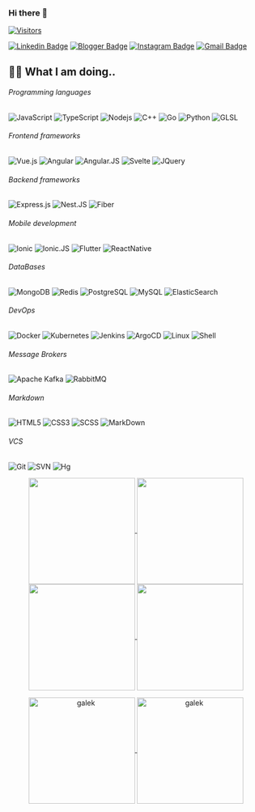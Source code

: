 ### Hi there 👋

<!--
**galek/galek** is a ✨ _special_ ✨ repository because its `README.md` (this file) appears on your GitHub profile.

Here are some ideas to get you started:

- 🔭 I’m currently working on ...
- 🌱 I’m currently learning ...
- 👯 I’m looking to collaborate on ...
- 🤔 I’m looking for help with ...
- 💬 Ask me about ...
- 📫 How to reach me: ...
- 😄 Pronouns: ...
- ⚡ Fun fact: ...
-->
[![Visitors](https://api.visitorbadge.io/api/combined?path=galek%2Fgalek&countColor=%2337d67a&style=plastic&labelStyle=lower)](https://visitorbadge.io/status?path=galek%2Fgalek)

[![Linkedin Badge](https://img.shields.io/badge/-galek-blue?style=flat&logo=Linkedin&logoColor=white&link=https://www.linkedin.com/in/ngalko/)](https://www.linkedin.com/in/ngalko/)
[![Blogger Badge](https://img.shields.io/badge/blogger-BB001B?style=flat&logo=Blogger&logoColor=white&link=https://blog.galek.ru)](https://blog.galek.ru)
[![Instagram Badge](https://img.shields.io/badge/-rockstar_nick240-8a3ab9?style=flat&logo=instagram&logoColor=white&link=https://instagram.com/rockstar_nick240/)](https://instagram.com/rockstar_nick240)
[![Gmail Badge](https://img.shields.io/badge/nikolay.galko@gmail.com-BB001B?style=flat&logo=Gmail&logoColor=white&link=mailto:nikolay.galko@gmail.com)](mailto:nikolay.galko@gmail.com)

## 👨‍💻 What I am doing..

###### Programming languages
![JavaScript](https://img.shields.io/badge/-JavaScript-323330?style=flat&logo=javascript&logoColor=white)
![TypeScript](https://img.shields.io/badge/-TypeScript-007ACC?style=flat&logo=typescript&logoColor=white)
![Nodejs](https://img.shields.io/badge/-Nodejs-68a063?style=flat&logo=Node.js&logoColor=white)
![C++](https://img.shields.io/badge/-C++-f34f29?style=flat&logo=c%2B%2B&logoColor=white)
![Go](https://img.shields.io/badge/-Go-f34f29?style=flat&logo=go&logoColor=white)
![Python](https://img.shields.io/badge/-Python-4B8BBE?style=flat&logo=Python&logoColor=white)
![GLSL](https://img.shields.io/badge/-GLSL-4B8BBE?style=flat&logo=Glsl&logoColor=white)

###### Frontend frameworks
![Vue.js](https://img.shields.io/badge/-Vue-%2335495e?style=flat&logo=vuedotjs&logoColor=white)
![Angular](https://img.shields.io/badge/-Angular-%23DD0031?style=flat&logo=angular&logoColor=white)
![Angular.JS](https://img.shields.io/badge/-AngularJS-%23E23237?style=flat&logo=angularjs&logoColor=white)
![Svelte](https://img.shields.io/badge/-svelte-%23f1413d?style=flat&logo=svelte&logoColor=white)
![JQuery](https://img.shields.io/badge/-JQuery-%230769AD?style=flat&logo=JQuery&logoColor=white)

###### Backend frameworks
![Express.js](https://img.shields.io/badge/-ExpressJS-323330?style=flat&logo=express&logoColor=white)
![Nest.JS](https://img.shields.io/badge/-NestJS-323330?style=flat&logo=nestjs&logoColor=white)
![Fiber](https://img.shields.io/badge/-Fiber-323330?style=flat&logo=fiber&logoColor=white)

###### Mobile development
![Ionic](https://img.shields.io/badge/-Ionic-%233880FF?style=flat&logo=ionic&logoColor=white)
![Ionic.JS](https://img.shields.io/badge/-IonicJS-%233880FF?style=flat&logo=ionic&logoColor=white)
![Flutter](https://img.shields.io/badge/-Flutter-%2302569B?style=flat&logo=flutter&logoColor=white)
![ReactNative](https://img.shields.io/badge/-ReactNative-%323330?style=flat&logo=react&logoColor=white)

###### DataBases
![MongoDB](https://img.shields.io/badge/-MongoDB-4DB33D?style=flat&logo=mongodb&logoColor=white)
![Redis](https://img.shields.io/badge/-Redis-D82C20?style=flat&logo=Redis&logoColor=white)
![PostgreSQL](https://img.shields.io/badge/-PostgreSQL-336791?style=flat&logo=postgresql&logoColor=white)
![MySQL](https://img.shields.io/badge/-MySQL-00758F?style=flat&logo=mysql&logoColor=white)
![ElasticSearch](https://img.shields.io/badge/-ElasticSearch-005571?style=flat&logo=elasticsearch&logoColor=white)

###### DevOps
![Docker](https://img.shields.io/badge/-Docker-384d54?style=flat&logo=docker&logoColor=white)
![Kubernetes](https://img.shields.io/badge/-Kubernetes-326ce5?style=flat&logo=kubernetes&logoColor=white)
![Jenkins](https://img.shields.io/badge/-Jenkins-326ce5?style=flat&logo=jenkins&logoColor=white)
![ArgoCD](https://img.shields.io/badge/-ArgoCD-326ce5?style=flat&logo=argocd&logoColor=white)
![Linux](https://img.shields.io/badge/-Linux-326ce5?style=flat&logo=linux&logoColor=white)
![Shell](https://img.shields.io/badge/-Shell-326ce5?style=flat&logo=shell&logoColor=white)

###### Message Brokers
![Apache Kafka](https://img.shields.io/badge/-Apache%20Kafka-326ce5?style=flat&logo=apachekafka&logoColor=white)
![RabbitMQ](https://img.shields.io/badge/-RabbitMQ-326ce5?style=flat&logo=rabbitmq&logoColor=white)

###### Markdown
![HTML5](https://img.shields.io/badge/-HTML5-f06529?style=flat&logo=html5&logoColor=white)
![CSS3](https://img.shields.io/badge/-CSS3-264de4?style=flat&logo=css3&logoColor=white)
![SCSS](https://img.shields.io/badge/-SCSS-CC6699?style=flat&logo=sass&logoColor=white)
![MarkDown](https://img.shields.io/badge/-MarkDown-CC6699?style=flat&logo=markdown&logoColor=white)

###### VCS
![Git](https://img.shields.io/badge/-Git-f34f29?style=flat&logo=git&logoColor=white)
![SVN](https://img.shields.io/badge/-Svn-f34f29?style=flat&logo=svn&logoColor=white)
![Hg](https://img.shields.io/badge/-Hg-f34f29?style=flat&logo=hg&logoColor=white)

<p align="center">
    <a href="https://github.com/galek#gh-light-mode-only">
        <img height="210em" src="https://github-readme-stats.vercel.app/api?username=galek&count_private=true&show_icons=true&include_all_commits=true&custom_title=galek%27s%20github%20stats&hide_border=true&line_height=28&theme=graywhite" align = "center"/>
    </a>
    <a href="https://github.com/galek#gh-light-mode-only">
        <img height="210em" src="https://github-readme-stats.vercel.app/api/top-langs/?username=galek&count_private=true&show_icons=true&include_all_commits=true&layout=compact&hide_border=true&langs_count=10&theme=graywhite" align = "center"/>
    </a>
    <a href="https://github.com/galek#gh-dark-mode-only">
        <img height="210em" src="https://github-readme-stats.vercel.app/api?username=galek&count_private=true&show_icons=true&include_all_commits=true&custom_title=galek%27s%20github%20stats&hide_border=true&line_height=28&theme=dark" align = "center"/>
    </a>
    <a href="https://github.com/galek#gh-dark-mode-only">
        <img height="210em" src="https://github-readme-stats.vercel.app/api/top-langs/?username=galek&count_private=true&show_icons=true&include_all_commits=true&layout=compact&hide_border=true&langs_count=10&theme=dark" align = "center"/>
    </a>

</p>

<p align="center">
    <a href="https://github.com/galek#gh-light-mode-only">
        <img height="210em" align="center" src="https://github-readme-streak-stats.herokuapp.com/?user=galek&theme=default" alt="galek" />
    </a>
    <a href="https://github.com/galek#gh-dark-mode-only">
        <img height="210em" align="center" src="https://github-readme-streak-stats.herokuapp.com/?user=galek&theme=dark" alt="galek" />
    </a>
</p>
